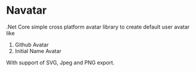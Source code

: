 # Navatar
.Net Core simple cross platform avatar library to create default user avatar like
1. Github Avatar
2. Initial Name Avatar

With support of SVG, Jpeg and PNG export.
